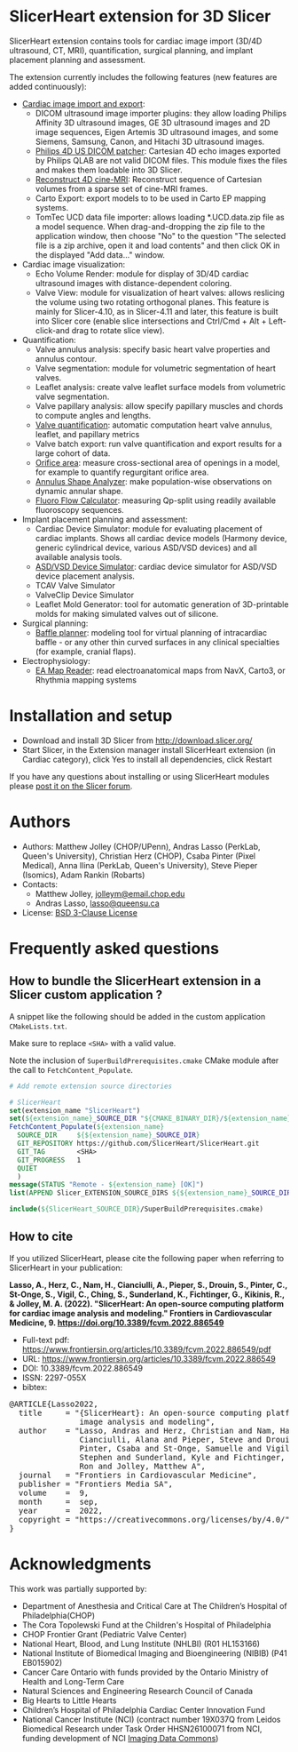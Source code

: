 # SlicerHeart extension for 3D Slicer

SlicerHeart extension contains tools for cardiac image import (3D/4D ultrasound, CT, MRI), quantification, surgical planning, and implant placement planning and assessment.

The extension currently includes the following features (new features are added continuously):
- [Cardiac image import and export](Docs/ImageImportExport.md):
  - DICOM ultrasound image importer plugins: they allow loading Philips Affinity 3D ultrasound images, GE 3D ultrasound images and 2D image sequences, Eigen Artemis 3D ultrasound images, and some Siemens, Samsung, Canon, and Hitachi 3D ultrasound images.
  - [Philips 4D US DICOM patcher](Docs/Philips4dUsDicomPatcher.md): Cartesian 4D echo images exported by Philips QLAB are not valid DICOM files. This module fixes the files and makes them loadable into 3D Slicer.
  - [Reconstruct 4D cine-MRI](Docs/Reconstruct4DCineMRI.md): Reconstruct sequence of Cartesian volumes from a sparse set of cine-MRI frames.
  - Carto Export: export models to to be used in Carto EP mapping systems.
  - TomTec UCD data file importer: allows loading *.UCD.data.zip file as a model sequence. When drag-and-dropping the zip file to the application window, then choose "No" to the question "The selected file is a zip archive, open it and load contents" and then click OK in the displayed "Add data..." window.
- Cardiac image visualization:
  - Echo Volume Render: module for display of 3D/4D cardiac ultrasound images with distance-dependent coloring.
  - Valve View: module for visualization of heart valves: allows reslicing the volume using two rotating orthogonal planes. This feature is mainly for Slicer-4.10, as in Slicer-4.11 and later, this feature is built into Slicer core (enable slice intersections and Ctrl/Cmd + Alt + Left-click-and drag to rotate slice view).
- Quantification:
  - Valve annulus analysis: specify basic heart valve properties and annulus contour.
  - Valve segmentation: module for volumetric segmentation of heart valves.
  - Leaflet analysis: create valve leaflet surface models from volumetric valve segmentation.
  - Valve papillary analysis: allow specify papillary muscles and chords to compute angles and lengths.
  - [Valve quantification](Docs/ValveQuantification.md): automatic computation heart valve annulus, leaflet, and papillary metrics
  - Valve batch export: run valve quantification and export results for a large cohort of data.
  - [Orifice area](Docs/OrificeArea.md): measure cross-sectional area of openings in a model, for example to quantify regurgitant orifice area.
  - [Annulus Shape Analyzer](Docs/AnnulusShapeAnalyzer.md): make population-wise observations on dynamic annular shape.
  - [Fluoro Flow Calculator](Docs/FluoroFlowCalculator.md): measuring Qp-split using readily available fluoroscopy sequences.
- Implant placement planning and assessment:
  - Cardiac Device Simulator: module for evaluating placement of cardiac implants. Shows all cardiac device models (Harmony device, generic cylindrical device, various ASD/VSD devices) and all available analysis tools.
  - [ASD/VSD Device Simulator](Docs/AsdVsdDeviceSimulator.md): cardiac device  simulator for ASD/VSD device placement analysis.
  - TCAV Valve Simulator
  - ValveClip Device Simulator
  - Leaflet Mold Generator: tool for automatic generation of 3D-printable molds for making simulated valves out of silicone.
- Surgical planning:
  - [Baffle planner](Docs/BafflePlanner.md): modeling tool for virtual planning of intracardiac baffle - or any other thin curved surfaces in any clinical specialties (for example, cranial flaps).
- Electrophysiology:
  - [EA Map Reader](Docs/EAMapReader.md): read electroanatomical maps from NavX, Carto3, or Rhythmia mapping systems

# Installation and setup

- Download and install 3D Slicer from http://download.slicer.org/
- Start Slicer, in the Extension manager install SlicerHeart extension (in Cardiac category), click Yes to install all dependencies, click Restart

If you have any questions about installing or using SlicerHeart modules please [post it on the Slicer forum](https://discourse.slicer.org/new-topic?category=support&tags=slicerheart).

# Authors

- Authors: Matthew Jolley (CHOP/UPenn), Andras Lasso (PerkLab, Queen's University), Christian Herz (CHOP), Csaba Pinter (Pixel Medical), Anna Ilina (PerkLab, Queen's University), Steve Pieper (Isomics), Adam Rankin (Robarts)<br>
- Contacts:
  - Matthew Jolley, <email>jolleym@email.chop.edu</email>
  - Andras Lasso, <email>lasso@queensu.ca</email>
- License: [BSD 3-Clause License](LICENSE)

# Frequently asked questions

## How to bundle the SlicerHeart extension in a Slicer custom application ?

A snippet like the following should be added in the custom application `CMakeLists.txt`.

Make sure to replace `<SHA>` with a valid value.

Note the inclusion of `SuperBuildPrerequisites.cmake` CMake module after the call to `FetchContent_Populate`.

```cmake
# Add remote extension source directories

# SlicerHeart
set(extension_name "SlicerHeart")
set(${extension_name}_SOURCE_DIR "${CMAKE_BINARY_DIR}/${extension_name}")
FetchContent_Populate(${extension_name}
  SOURCE_DIR     ${${extension_name}_SOURCE_DIR}
  GIT_REPOSITORY https://github.com/SlicerHeart/SlicerHeart.git
  GIT_TAG        <SHA>
  GIT_PROGRESS   1
  QUIET
  )
message(STATUS "Remote - ${extension_name} [OK]")
list(APPEND Slicer_EXTENSION_SOURCE_DIRS ${${extension_name}_SOURCE_DIR})

include(${SlicerHeart_SOURCE_DIR}/SuperBuildPrerequisites.cmake)
```

## How to cite

If you utilized SlicerHeart, please cite the following paper when referring to SlicerHeart in your publication:

**Lasso, A., Herz, C., Nam, H., Cianciulli, A., Pieper, S., Drouin, S., Pinter, C., St-Onge, S., Vigil, C., Ching, S., Sunderland, K., Fichtinger, G., Kikinis, R., & Jolley, M. A. (2022). "SlicerHeart: An open-source computing platform for cardiac image analysis and modeling." Frontiers in Cardiovascular Medicine, 9. https://doi.org/10.3389/fcvm.2022.886549**

- Full-text pdf: https://www.frontiersin.org/articles/10.3389/fcvm.2022.886549/pdf
- URL: https://www.frontiersin.org/articles/10.3389/fcvm.2022.886549
- DOI: 10.3389/fcvm.2022.886549
- ISSN: 2297-055X
- bibtex:

<pre>
@ARTICLE{Lasso2022,
  title     = "{SlicerHeart}: An open-source computing platform for cardiac
               image analysis and modeling",
  author    = "Lasso, Andras and Herz, Christian and Nam, Hannah and
               Cianciulli, Alana and Pieper, Steve and Drouin, Simon and
               Pinter, Csaba and St-Onge, Samuelle and Vigil, Chad and Ching,
               Stephen and Sunderland, Kyle and Fichtinger, Gabor and Kikinis,
               Ron and Jolley, Matthew A",
  journal   = "Frontiers in Cardiovascular Medicine",
  publisher = "Frontiers Media SA",
  volume    =  9,
  month     =  sep,
  year      =  2022,
  copyright = "https://creativecommons.org/licenses/by/4.0/"
}
</pre>

# Acknowledgments

This work was partially supported by:
- Department of Anesthesia and Critical Care at The Children’s Hospital of Philadelphia(CHOP)
- The Cora Topolewski Fund at the Children's Hospital of Philadelphia
- CHOP Frontier Grant (Pediatric Valve Center)
- National Heart, Blood, and Lung Institute (NHLBI) (R01 HL153166)
- National Institute of Biomedical Imaging and Bioengineering (NIBIB) (P41 EB015902)
- Cancer Care Ontario with funds provided by the Ontario Ministry of Health and Long-Term Care
- Natural Sciences and Engineering Research Council of Canada
- Big Hearts to Little Hearts
- Children’s Hospital of Philadelphia Cardiac Center Innovation Fund
- National Cancer Institute (NCI) (contract number 19X037Q from Leidos Biomedical Research under Task Order HHSN26100071 from NCI, funding development of NCI [Imaging Data Commons](https://imagingdatacommons.github.io/))
